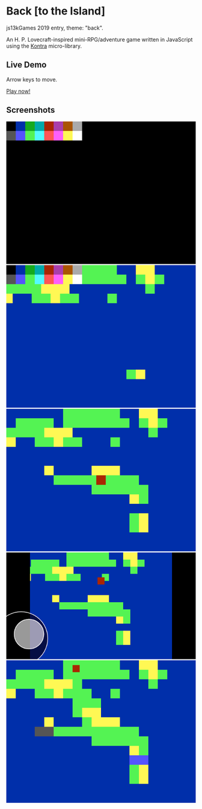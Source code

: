 Back [to the Island]
====================

js13kGames 2019 entry, theme: "back".

An H. P. Lovecraft-inspired mini-RPG/adventure game written in JavaScript using
the [Kontra](https://straker.github.io/kontra/) micro-library.

Live Demo
---------

Arrow keys to move.

[Play now!](https://ajbkr.github.io/back/)

Screenshots
-----------

![VGA 640x480, 16-color palette](screenshots/000.png "VGA 640x480, 16-color palette")
![Tile engine with palette overlay](screenshots/001.png "Tile engine with palette overlay")
![Basic player movement](screenshots/002.png "Basic player movement")
![Virtual joystick and canvas resize](screenshots/003.png "Virtual joystick and canvas resize")
![Add collision layer to tile engine](screenshots/004.png "Add collision layer to tile engine")
